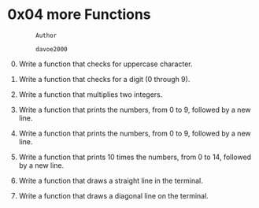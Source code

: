 #			0x04 more Functions


			Author

			davoe2000

0.  Write a function that checks for uppercase character.

1.  Write a function that checks for a digit (0 through 9).

2.  Write a function that multiplies two integers.

3.  Write a function that prints the numbers, from 0 to 9, followed by a new line.

4.  Write a function that prints the numbers, from 0 to 9, followed by a new line.

5.  Write a function that prints 10 times the numbers, from 0 to 14, followed by a new line.

6.  Write a function that draws a straight line in the terminal.

7.  Write a function that draws a diagonal line on the terminal.
